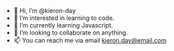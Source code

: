 - 👋 Hi, I’m @kieron-day
- 👀 I’m interested in learning to code.
- 🌱 I’m currently learning Javascript.
- 💞️ I’m looking to collaborate on anything.
- 📫 You can reach me via email kieron.day@email.com 

<!---
kieron-day/kieron-day is a ✨ special ✨ repository because its `README.md` (this file) appears on your GitHub profile.
You can click the Preview link to take a look at your changes.
--->
